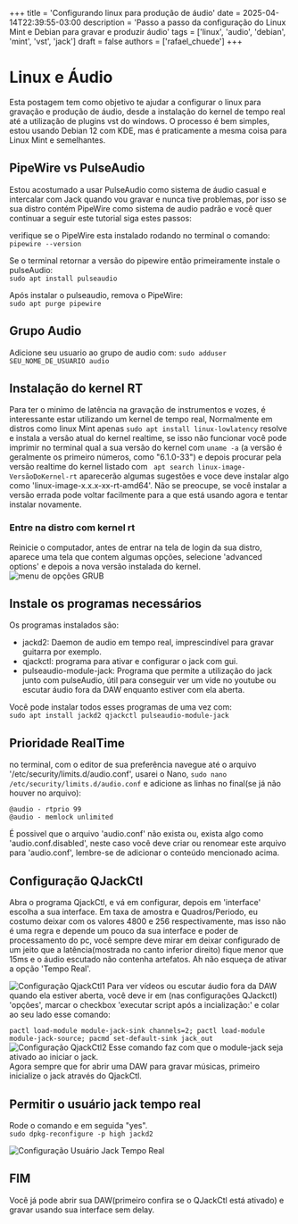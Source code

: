+++
title = 'Configurando linux para produção de áudio'
date = 2025-04-14T22:39:55-03:00
description = 'Passo a passo da configuração do Linux Mint e Debian para gravar e produzir áudio'
tags = ['linux', 'audio', 'debian', 'mint', 'vst', 'jack']
draft = false
authors = ['rafael_chuede']
+++

# Linux e Áudio
Esta postagem tem como objetivo te ajudar a configurar o linux para gravação e produção de áudio, desde a instalação do kernel de tempo real até a utilização de plugins vst do windows. O processo é bem simples, estou usando Debian 12 com KDE, mas é praticamente a mesma coisa para Linux Mint e semelhantes.

## PipeWire vs PulseAudio
Estou acostumado a usar PulseAudio como sistema de áudio casual e intercalar com Jack quando vou gravar e nunca tive problemas, por isso se sua distro contém PipeWire como sistema de audio padrão e você quer continuar a seguir este tutorial siga estes passos: 

verifique se o PipeWire esta instalado rodando no terminal o comando: \
```pipewire --version``` 

Se o terminal retornar a versão do pipewire então primeiramente instale o pulseAudio:\
```sudo apt install pulseaudio``` 

Após instalar o pulseaudio, remova o PipeWire:\
```sudo apt purge pipewire```
## Grupo Audio
Adicione seu usuario ao grupo de audio com: ```sudo adduser SEU_NOME_DE_USUARIO audio```
## Instalação do kernel RT
Para ter o minimo de latência na gravação de instrumentos e vozes, é interessante estar utilizando um kernel de tempo real, Normalmente em distros como linux Mint apenas ```sudo apt install linux-lowlatency``` resolve e instala a versão atual do kernel realtime, se isso não funcionar você pode imprimir no terminal qual a sua versão do kernel com ```uname -a``` (a versão é geralmente os primeiro números, como "6.1.0-33") e depois procurar pela versão realtime do kernel listado com ``` apt search linux-image-VersãoDoKernel-rt``` aparecerão algumas sugestões e voce deve instalar algo como  'linux-image-x.x.x-xx-rt-amd64'. Não se preocupe, se você instalar a versão errada pode voltar facilmente para a que está usando agora e tentar instalar novamente.
### Entre na distro com kernel rt
Reinicie o computador, antes de entrar na tela de login da sua distro, aparece uma tela que contem algumas opções, selecione 'advanced options' e depois a nova versão instalada do kernel. 
![menu de opções GRUB](grub.png)
## Instale os programas necessários
Os programas instalados são: 
- jackd2: Daemon de audio em tempo real, imprescindível para gravar guitarra por exemplo.
- qjackctl: programa para ativar e configurar o jack com gui. 
- pulseaudio-module-jack: Programa que permite a utilização do jack junto com  pulseAudio, útil para conseguir ver um vide no youtube ou escutar áudio fora da DAW enquanto estiver com ela aberta.

Você pode instalar todos esses programas de uma vez com: \
```sudo apt install jackd2 qjackctl pulseaudio-module-jack```
## Prioridade RealTime
no terminal, com o editor de sua preferência navegue até o arquivo '/etc/security/limits.d/audio.conf', usarei o Nano, `sudo nano /etc/security/limits.d/audio.conf` e adicione as linhas no final(se já não houver no arquivo):
```
@audio - rtprio 99
@audio - memlock unlimited
```


É possivel que o arquivo 'audio.conf' não exista ou, exista algo como 'audio.conf.disabled', neste caso você deve criar ou renomear este arquivo para 'audio.conf', lembre-se de adicionar o conteúdo mencionado acima.
## Configuração QJackCtl

Abra o programa QjackCtl, e vá em configurar, depois em 'interface' escolha a sua interface. Em taxa de amostra e Quadros/Periodo, eu costumo deixar com os valores 4800 e 256 respectivamente, mas isso não é uma regra e depende um pouco da sua interface e poder de processamento do pc, você sempre deve mirar em deixar configurado de um jeito que a latência(mostrada no canto inferior direito) fique menor que 15ms e o áudio escutado não contenha artefatos. Ah não esqueça de ativar a opção 'Tempo Real'.

![Configuração QjackCtl1](jackctl-config.png)
Para ver vídeos ou escutar áudio fora da DAW quando ela estiver aberta, você deve ir em (nas configurações QJackctl) 'opções', marcar o checkbox 'executar script após a incialização:' e colar ao seu lado esse comando: 

`pactl load-module module-jack-sink channels=2; pactl load-module module-jack-source; pacmd set-default-sink jack_out` \
![Configuração QjackCtl2](jackctl-config2.png)
Esse comando faz com que o module-jack seja ativado ao iniciar o jack.\
Agora sempre que for abrir uma DAW para gravar músicas, primeiro inicialize o jack através do QjackCtl.
## Permitir o usuário jack tempo real
Rode o comando e em seguida "yes".\
	`sudo dpkg-reconfigure -p high jackd2`

![Configuração Usuário Jack Tempo Real](jackRT-config.png)
## FIM

Você já pode abrir sua DAW(primeiro confira se o QJackCtl está ativado) e gravar usando sua interface sem delay.
